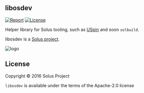 libosdev
------

[![Report](https://goreportcard.com/badge/github.com/solus-project/libosdev)](https://goreportcard.com/report/github.com/solus-project/libosdev) [![License](https://img.shields.io/badge/License-Apache%202.0-blue.svg)](https://opensource.org/licenses/Apache-2.0)

Helper library for Solus tooling, such as [USpin](https://github.com/solus-project/USpin) and soon `solbuild`.

libosdev is a [Solus project](https://solus-project.com/).

![logo](https://build.solus-project.com/logo.png)

License
-------

Copyright © 2016 Solus Project

`libosdev` is available under the terms of the Apache-2.0 license

